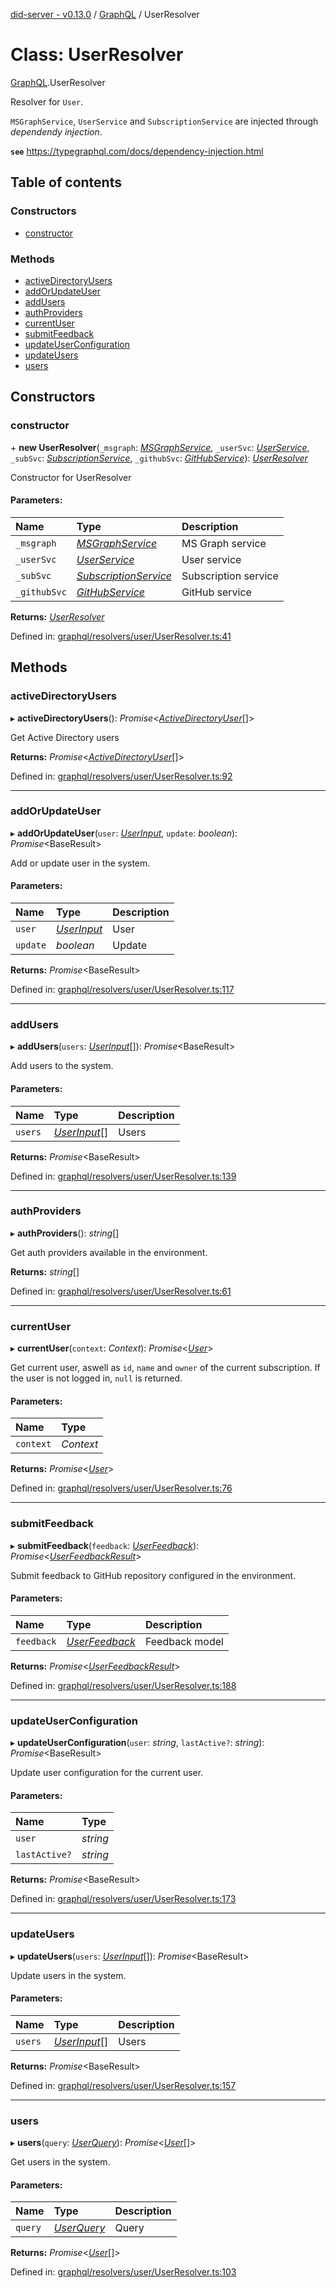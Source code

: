 [did-server - v0.13.0](../README.md) / [GraphQL](../modules/graphql.md) / UserResolver

# Class: UserResolver

[GraphQL](../modules/graphql.md).UserResolver

Resolver for `User`.

`MSGraphService`, `UserService` and
`SubscriptionService` are injected through
_dependendy injection_.

**`see`** https://typegraphql.com/docs/dependency-injection.html

## Table of contents

### Constructors

- [constructor](graphql.userresolver.md#constructor)

### Methods

- [activeDirectoryUsers](graphql.userresolver.md#activedirectoryusers)
- [addOrUpdateUser](graphql.userresolver.md#addorupdateuser)
- [addUsers](graphql.userresolver.md#addusers)
- [authProviders](graphql.userresolver.md#authproviders)
- [currentUser](graphql.userresolver.md#currentuser)
- [submitFeedback](graphql.userresolver.md#submitfeedback)
- [updateUserConfiguration](graphql.userresolver.md#updateuserconfiguration)
- [updateUsers](graphql.userresolver.md#updateusers)
- [users](graphql.userresolver.md#users)

## Constructors

### constructor

\+ **new UserResolver**(`_msgraph`: [*MSGraphService*](services.msgraphservice.md), `_userSvc`: [*UserService*](services.userservice.md), `_subSvc`: [*SubscriptionService*](services.subscriptionservice.md), `_githubSvc`: [*GitHubService*](services.githubservice.md)): [*UserResolver*](graphql.userresolver.md)

Constructor for UserResolver

#### Parameters:

Name | Type | Description |
:------ | :------ | :------ |
`_msgraph` | [*MSGraphService*](services.msgraphservice.md) | MS Graph service   |
`_userSvc` | [*UserService*](services.userservice.md) | User service   |
`_subSvc` | [*SubscriptionService*](services.subscriptionservice.md) | Subscription service   |
`_githubSvc` | [*GitHubService*](services.githubservice.md) | GitHub service    |

**Returns:** [*UserResolver*](graphql.userresolver.md)

Defined in: [graphql/resolvers/user/UserResolver.ts:41](https://github.com/Puzzlepart/did/blob/dev/server/graphql/resolvers/user/UserResolver.ts#L41)

## Methods

### activeDirectoryUsers

▸ **activeDirectoryUsers**(): *Promise*<[*ActiveDirectoryUser*](graphql.activedirectoryuser.md)[]\>

Get Active Directory users

**Returns:** *Promise*<[*ActiveDirectoryUser*](graphql.activedirectoryuser.md)[]\>

Defined in: [graphql/resolvers/user/UserResolver.ts:92](https://github.com/Puzzlepart/did/blob/dev/server/graphql/resolvers/user/UserResolver.ts#L92)

___

### addOrUpdateUser

▸ **addOrUpdateUser**(`user`: [*UserInput*](graphql.userinput.md), `update`: *boolean*): *Promise*<BaseResult\>

Add or update user in the system.

#### Parameters:

Name | Type | Description |
:------ | :------ | :------ |
`user` | [*UserInput*](graphql.userinput.md) | User   |
`update` | *boolean* | Update    |

**Returns:** *Promise*<BaseResult\>

Defined in: [graphql/resolvers/user/UserResolver.ts:117](https://github.com/Puzzlepart/did/blob/dev/server/graphql/resolvers/user/UserResolver.ts#L117)

___

### addUsers

▸ **addUsers**(`users`: [*UserInput*](graphql.userinput.md)[]): *Promise*<BaseResult\>

Add users to the system.

#### Parameters:

Name | Type | Description |
:------ | :------ | :------ |
`users` | [*UserInput*](graphql.userinput.md)[] | Users    |

**Returns:** *Promise*<BaseResult\>

Defined in: [graphql/resolvers/user/UserResolver.ts:139](https://github.com/Puzzlepart/did/blob/dev/server/graphql/resolvers/user/UserResolver.ts#L139)

___

### authProviders

▸ **authProviders**(): *string*[]

Get auth providers available in the environment.

**Returns:** *string*[]

Defined in: [graphql/resolvers/user/UserResolver.ts:61](https://github.com/Puzzlepart/did/blob/dev/server/graphql/resolvers/user/UserResolver.ts#L61)

___

### currentUser

▸ **currentUser**(`context`: *Context*): *Promise*<[*User*](graphql.user.md)\>

Get current user, aswell as `id`, `name` and `owner` of
the current subscription. If the user is not logged in,
`null` is returned.

#### Parameters:

Name | Type |
:------ | :------ |
`context` | *Context* |

**Returns:** *Promise*<[*User*](graphql.user.md)\>

Defined in: [graphql/resolvers/user/UserResolver.ts:76](https://github.com/Puzzlepart/did/blob/dev/server/graphql/resolvers/user/UserResolver.ts#L76)

___

### submitFeedback

▸ **submitFeedback**(`feedback`: [*UserFeedback*](graphql.userfeedback.md)): *Promise*<[*UserFeedbackResult*](graphql.userfeedbackresult.md)\>

Submit feedback to GitHub repository configured in the
environment.

#### Parameters:

Name | Type | Description |
:------ | :------ | :------ |
`feedback` | [*UserFeedback*](graphql.userfeedback.md) | Feedback model    |

**Returns:** *Promise*<[*UserFeedbackResult*](graphql.userfeedbackresult.md)\>

Defined in: [graphql/resolvers/user/UserResolver.ts:188](https://github.com/Puzzlepart/did/blob/dev/server/graphql/resolvers/user/UserResolver.ts#L188)

___

### updateUserConfiguration

▸ **updateUserConfiguration**(`user`: *string*, `lastActive?`: *string*): *Promise*<BaseResult\>

Update user configuration for the current user.

#### Parameters:

Name | Type |
:------ | :------ |
`user` | *string* |
`lastActive?` | *string* |

**Returns:** *Promise*<BaseResult\>

Defined in: [graphql/resolvers/user/UserResolver.ts:173](https://github.com/Puzzlepart/did/blob/dev/server/graphql/resolvers/user/UserResolver.ts#L173)

___

### updateUsers

▸ **updateUsers**(`users`: [*UserInput*](graphql.userinput.md)[]): *Promise*<BaseResult\>

Update users in the system.

#### Parameters:

Name | Type | Description |
:------ | :------ | :------ |
`users` | [*UserInput*](graphql.userinput.md)[] | Users    |

**Returns:** *Promise*<BaseResult\>

Defined in: [graphql/resolvers/user/UserResolver.ts:157](https://github.com/Puzzlepart/did/blob/dev/server/graphql/resolvers/user/UserResolver.ts#L157)

___

### users

▸ **users**(`query`: [*UserQuery*](graphql.userquery.md)): *Promise*<[*User*](graphql.user.md)[]\>

Get users in the system.

#### Parameters:

Name | Type | Description |
:------ | :------ | :------ |
`query` | [*UserQuery*](graphql.userquery.md) | Query    |

**Returns:** *Promise*<[*User*](graphql.user.md)[]\>

Defined in: [graphql/resolvers/user/UserResolver.ts:103](https://github.com/Puzzlepart/did/blob/dev/server/graphql/resolvers/user/UserResolver.ts#L103)
